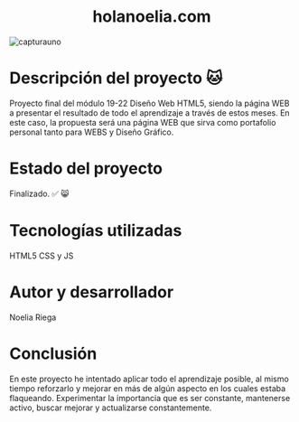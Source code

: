 # <h1 align="center"> holanoelia.com </h1>
![capturauno](https://github.com/Noelia-Ainsworth/holanoe/assets/137106042/4832b8b6-3fd8-4773-9222-a9ffec7b703b)

# Descripción del proyecto 🐱
Proyecto final del módulo 19-22 Diseño Web HTML5, siendo la página WEB a presentar el resultado de todo el aprendizaje a través de estos meses.
En este caso, la propuesta será una página WEB que sirva como portafolio personal tanto para WEBS y Diseño Gráfico.

# Estado del proyecto
Finalizado. ✅ 😸

# Tecnologías utilizadas

HTML5 CSS y JS

# Autor y desarrollador
Noelia Riega

# Conclusión
En este proyecto he intentado aplicar todo el aprendizaje posible, al mismo tiempo reforzarlo y mejorar en más de algún aspecto en los cuales estaba flaqueando. Experimentar la importancia que es ser constante, mantenerse activo, buscar mejorar y actualizarse constantemente.